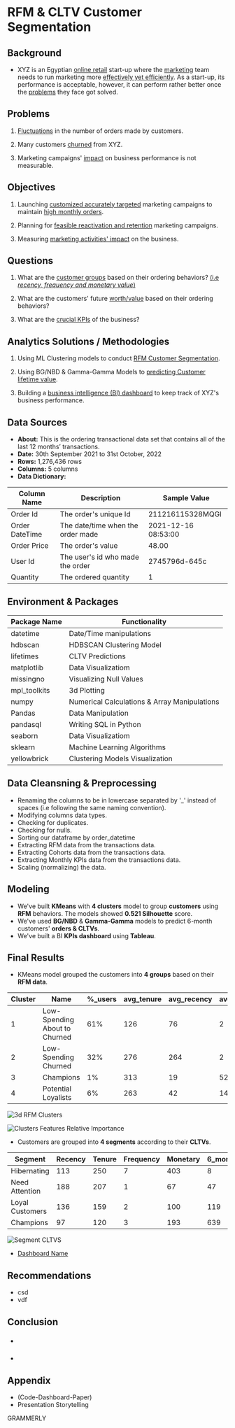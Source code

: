 # RFM & CLTV Customer Segmentation


## **Background** 

  - XYZ is an Egyptian <u>online retail</u> start-up where the <u>marketing</u> team needs to run marketing more <u>effectively yet efficiently</u>. As a start-up, its performance is acceptable, however, it can perform rather better once the <u>problems</u> they face got solved.


## **Problems** 

1. <u>Fluctuations</u> in the number of orders made by customers.

2. Many customers <u>churned</u> from XYZ. 

3. Marketing campaigns' <u>impact</u> on business performance is not measurable.


## **Objectives** 

1. Launching <u>customized accurately targeted</u> marketing campaigns to maintain <u>high monthly orders</u>.

2. Planning for <u>feasible reactivation and retention</u> marketing campaigns.

3. Measuring <u>marketing activities' impact</u> on the business.


## **Questions** 

1. What are the <u>customer groups</u> based on their ordering behaviors? <u>(i.e *recency, frequency and monetary value*)</u>

2. What are the customers' future <u>worth/value</u> based on their ordering behaviors?


3. What are the <u>crucial KPIs</u> of the business?


## **Analytics Solutions / Methodologies**

1. Using ML Clustering models to conduct <u>RFM Customer Segmentation</u>.

2. Using BG/NBD & Gamma-Gamma Models to <u>predicting Customer lifetime value</u>.

3. Building a <u>business intelligence (BI) dashboard</u> to keep track of XYZ's business performance.



## **Data Sources**

- **About:** This is the ordering transactional data set that contains all of the last 12 months’ transactions.
- **Date:** 30th September 2021 to 31st October, 2022
- **Rows:** 1,276,436 rows
- **Columns:** 5 columns
- **Data Dictionary:**

| Column Name | Description | Sample Value  |
|-------------|-------------|---------------|
| Order Id    | The order's unique Id  | 211216115328MQGI |
| Order DateTime | The date/time when the order made | 2021-12-16 08:53:00 |	
| Order Price | The order's value  | 48.00 |
| User Id     | The user's id who made the order  | 2745796d-645c	|
| Quantity    | The ordered quantity  | 1 |



 ## **Environment** & **Packages**

  | Package Name | Functionality                 |
  |--------------|-------------------------------|
  | datetime     | Date/Time manipulations |
  | hdbscan      | HDBSCAN Clustering Model |
  | lifetimes    | CLTV Predictions |  
  | matplotlib   | Data Visualizatiom            |  
  | missingno    | Visualizing Null Values |
  | mpl_toolkits | 3d Plotting |  
  | numpy        | Numerical Calculations & Array Manipulations   |
  | Pandas       | Data Manipulation             |
  | pandasql     | Writing SQL in Python |
  | seaborn      | Data Visualizatiom            |
  | sklearn      | Machine Learning Algorithms   |
  | yellowbrick  | Clustering Models Visualization |



## **Data Cleansning & Preprocessing**

  - Renaming the columns to be in lowercase separated by '_' instead of spaces (i.e following the same naming convention).
  - Modifying columns data types.
  - Checking for duplicates.
  - Checking for nulls.
  - Sorting our dataframe by order_datetime
  - Extracting RFM data from the transactions data.
  - Extracting Cohorts data from the transactions data.
  - Extracting Monthly KPIs data from the transactions data.
  - Scaling (normalizing) the data.


  ## **Modeling**

  - We've built **KMeans** with **4 clusters** model to group **customers** using **RFM** behaviors. The models showed **0.521 Silhouette** score.
  - We've used **BG/NBD** & **Gamma-Gamma** models to predict 6-month customers' **orders & CLTVs**.
  - We've built a BI **KPIs dashboard** using **Tableau**.



  ## **Final Results**

  - KMeans model grouped the customers into **4 groups** based on their **RFM data**.

  | Cluster | Name | %_users | avg_tenure | avg_recency | avg_frequency | avg_monetary | #_users |
  | ------- | ---- | ------- | ---------- | ----------- | ------------- | ------------ | ------- |
  | 1 | Low-Spending About to Churned | 61% | 126 | 76 | 2 | 127 | 256383 |
  | 2 | Low-Spending Churned | 32% | 276 | 264 | 2 | 91 | 135992 |
  | 3 | Champions | 1% | 313 | 19 | 52 | 3425 | 2290 |
  | 4 | Potential Loyalists | 6% | 263 | 42 | 14 | 943 | 25846 |

  ![3d RFM Clusters](https://github.com/Ayman947/Marketing-RFM-CLTV-Segmentation/blob/main/clusters-3d-rfm.PNG)

  ![Clusters Features Relative Importance](https://github.com/Ayman947/Marketing-RFM-CLTV-Segmentation/blob/main/clusters-relative-importance.PNG)
  
  
  
  - Customers are grouped into **4 segments** according to their **CLTVs**.
  
  | Segment | Recency | Tenure | Frequency | Monetary | 6_monhths_clv |
  | ------- | ------- | ------ | --------- | -------- | ------------- |
  | Hibernating | 113 | 250 | 7 | 403 |  8 |
  | Need Attention | 188 | 207 | 1 | 67 | 47 |
  | Loyal Customers | 136 | 159 | 2 | 100 |  119 |
  | Champions | 97 | 120 | 3 | 193 | 639 |
  
  ![Segment CLTVS](https://github.com/Ayman947/Marketing-RFM-CLTV-Segmentation/blob/main/users-segment-CLV.PNG)
  
  
  - [Dashboard Name](link)



  ## **Recommendations**

  - csd
  - vdf



  ## **Conclusion**

  - ###
  - ###


  ## **Appendix**

  - (Code-Dashboard-Paper)
  - Presentation Storytelling

GRAMMERLY
